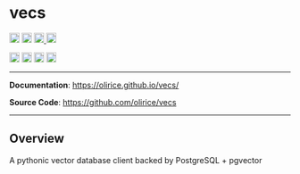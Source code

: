 # vecs

<p>

<a href="https://vecs.readthedocs.io/en/latest/?badge=latest"><img src="https://readthedocs.org/projects/vecs/badge/?version=latest" alt="Tests" height="18"></a>
<a href="https://codecov.io/gh/olirice/vecs"><img src="https://codecov.io/gh/olirice/vecs/branch/master/graph/badge.svg" height="18"></a>
<a href="https://github.com/psf/black">
        <img src="https://img.shields.io/badge/code%20style-black-000000.svg" alt="Codestyle Black" height="18">
    </a>
<a href="https://github.com/olirice/vecs/actions"><img src="https://github.com/olirice/vecs/workflows/mypyc/badge.svg" alt="mypyc" height="18"></a>
</p>

<p>
    <a href="https://www.python.org/downloads/"><img src="https://img.shields.io/badge/python-3.7+-blue.svg" alt="Python version" height="18"></a>
  <a href="https://badge.fury.io/py/vecs"><img src="https://badge.fury.io/py/vecs.svg" alt="PyPI version" height="18"></a>
    <a href="https://github.com/olirice/vecs/blob/master/LICENSE"><img src="https://img.shields.io/pypi/l/markdown-subtemplate.svg" alt="License" height="18"></a>
    <a href="https://pypi.org/project/vecs/"><img src="https://img.shields.io/pypi/dm/vecs.svg" alt="Download count" height="18"></a>
</p>

---

**Documentation**: <a href="https://olirice.github.io/vecs/" target="_blank">https://olirice.github.io/vecs/</a>

**Source Code**: <a href="https://github.com/olirice/vecs" target="_blank">https://github.com/olirice/vecs</a>

---

## Overview

A pythonic vector database client backed by PostgreSQL + pgvector

